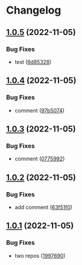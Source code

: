 # Changelog

## [1.0.5](https://github.com/mojojoji/mono-repo/compare/repo1-v1.0.4...repo1-v1.0.5) (2022-11-05)


### Bug Fixes

* test ([6d85328](https://github.com/mojojoji/mono-repo/commit/6d853287e8bd4adf54875684c4e3f7bf95e4cc66))

## [1.0.4](https://github.com/mojojoji/mono-repo/compare/repo1-v1.0.3...repo1-v1.0.4) (2022-11-05)


### Bug Fixes

* comment ([97b5074](https://github.com/mojojoji/mono-repo/commit/97b5074ccb7edbde834e0f5fa380d6d2a104ed28))

## [1.0.3](https://github.com/mojojoji/mono-repo/compare/repo1-v1.0.2...repo1-v1.0.3) (2022-11-05)


### Bug Fixes

* comment ([0775992](https://github.com/mojojoji/mono-repo/commit/077599272d21a6460c974bcf06262504dda1820f))

## [1.0.2](https://github.com/mojojoji/mono-repo/compare/repo1-v1.0.1...repo1-v1.0.2) (2022-11-05)


### Bug Fixes

* add comment ([63f51f0](https://github.com/mojojoji/mono-repo/commit/63f51f0bc74bd4e1a59f8e085322d7866ffe74af))

## [1.0.1](https://github.com/mojojoji/mono-repo/compare/repo1-v1.0.0...repo1-v1.0.1) (2022-11-05)


### Bug Fixes

* two repos ([1997690](https://github.com/mojojoji/mono-repo/commit/199769041f590095d9cacefc91dc647906de3912))

